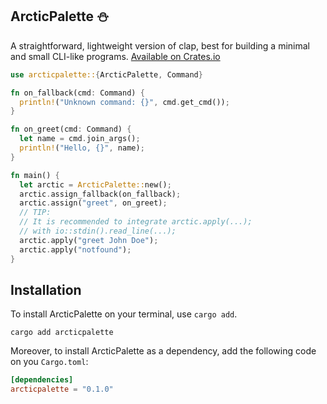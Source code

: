 ## ArcticPalette :snowman:

A straightforward, lightweight version of clap, best for building a minimal and small CLI-like programs. [Available on Crates.io](https://crates.io/crates/arcticpalette)

```rust
use arcticpalette::{ArcticPalette, Command}

fn on_fallback(cmd: Command) {
  println!("Unknown command: {}", cmd.get_cmd());
}

fn on_greet(cmd: Command) {
  let name = cmd.join_args();
  println!("Hello, {}", name);
}

fn main() {
  let arctic = ArcticPalette::new();
  arctic.assign_fallback(on_fallback);
  arctic.assign("greet", on_greet);
  // TIP:
  // It is recommended to integrate arctic.apply(...);
  // with io::stdin().read_line(...);
  arctic.apply("greet John Doe");
  arctic.apply("notfound");
}
```

## Installation

To install ArcticPalette on your terminal, use `cargo add`.

```
cargo add arcticpalette
```

Moreover, to install ArcticPalette as a dependency, add the following code on you `Cargo.toml`:

```toml
[dependencies]
arcticpalette = "0.1.0"
```
